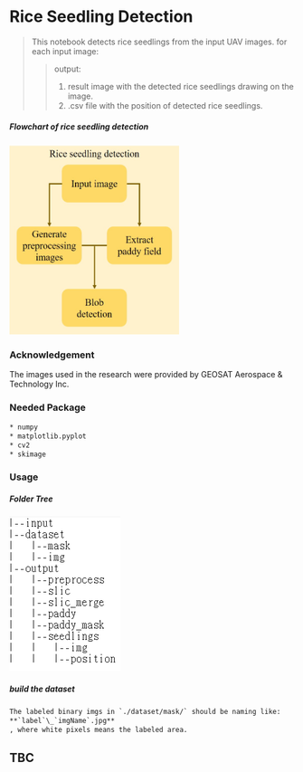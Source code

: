 # Rice Seedling Detection
> This notebook detects rice seedlings from the input UAV images.
> for each input image:
>> output: 
>> 1. result image with the detected rice seedlings drawing on the image.
>> 2. .csv file with the position of detected rice seedlings.
##### Flowchart of rice seedling detection
<img src="./demo_img/detection.jpg" width="300">
<!-- ![img](./demo_img/detection.jpg | width=300) -->

### Acknowledgement
The images used in the research were provided by GEOSAT Aerospace & Technology Inc.

### Needed Package    
    * numpy
    * matplotlib.pyplot
    * cv2
    * skimage

### Usage
##### Folder Tree
![img](./demo_img/foldertree.png)


##### build the dataset
    The labeled binary imgs in `./dataset/mask/` should be naming like: **`label`\_`imgName`.jpg**
    , where white pixels means the labeled area.

## TBC
